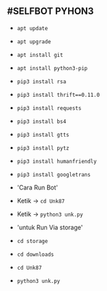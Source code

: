 #SELFBOT PYHON3
------
- `apt update`
- `apt upgrade`
- `apt install git`
- `apt install python3-pip`
- `pip3 install rsa`
- `pip3 install thrift==0.11.0`
- `pip3 install requests`
- `pip3 install bs4`
- `pip3 install gtts`
- `pip3 install pytz`
- `pip3 install humanfriendly`
- `pip3 install googletrans`


- 'Cara Run Bot'
- Ketik -> `cd Unk87`
- Ketik -> `python3 unk.py`

- 'untuk Run Via storage'
- `cd storage`
- `cd downloads`
- `cd Unk87`
- `python3 unk.py`

